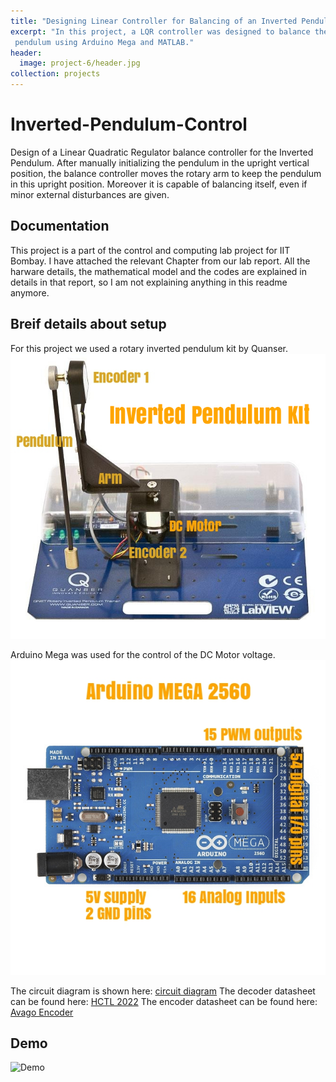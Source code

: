 ```yaml
---
title: "Designing Linear Controller for Balancing of an Inverted Pendulum<br> <br><img src='/images/project-6/teaser.jpg'>"
excerpt: "In this project, a LQR controller was designed to balance the inverted
 pendulum using Arduino Mega and MATLAB."
header:
  image: project-6/header.jpg
collection: projects
---
```


# Inverted-Pendulum-Control
Design of a Linear Quadratic Regulator balance controller for the Inverted Pendulum. After manually initializing the pendulum in the upright vertical position, the balance controller moves the rotary arm to keep the pendulum in this upright position. Moreover it is capable of balancing itself, even if minor external disturbances are given.

## Documentation

This project is a part of the control and computing lab project for IIT Bombay. I have attached the relevant Chapter from our lab report. All the harware details, the mathematical model and the codes are explained in details in that report, so I am not explaining anything in this readme anymore.

## Breif details about setup

For this project we used a rotary inverted pendulum kit by Quanser.
![Inverted pendulum kit](/images/project-6/ped.png)

 Arduino Mega was used for the control of the DC Motor voltage.
![Arduino Mega](/images/project-6/mega.png)

The circuit diagram is shown here: [circuit diagram](/images/project-6/Inverted%20Pendulum%20Circuit.svg)
The decoder datasheet can be found here: [HCTL 2022](/images/project-6/AV02-0096EN.pdf)
The encoder datasheet can be found here: [Avago Encoder](/images/project-6/AV02-1046EN_DS_HEDM-55xx_2014-11-20.pdf)


## Demo

![Demo](/images/project-6/demo.gif)

